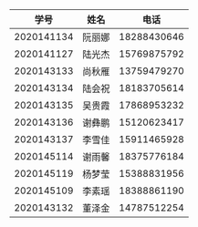 | 学号         | 姓名   | 电话       |
| ---------- | ---- | ------------- |
|2020141134  |阮丽娜 |18288430646|
|2020141127  |陆光杰 |15769875792|
|2020143133  |尚秋雁 |13759479270|
|2020143134  |陆会祝 |18183705614|
|2020143135  |吴贵霞 |17868953232|
|2020143136  |谢彝鹏 |15120623417|
|2020143137  |李雪佳 |15911465928|
|2020145114  |谢雨馨 |18375776184|
|2020145119  |杨梦莹 |15388831956|
|2020145109  |李素瑶 |18388861190|
|2020143132  |董泽金 |14787512254|